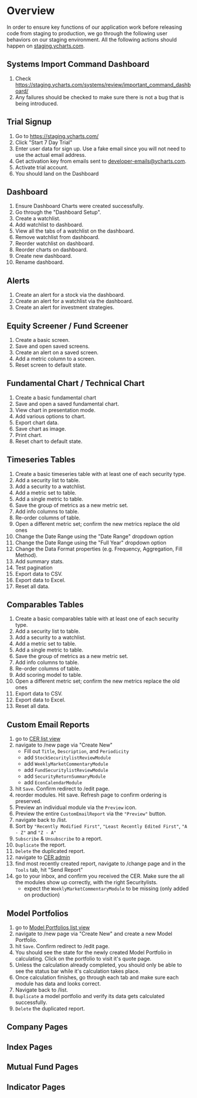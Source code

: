 # Overview
In order to ensure key functions of our application work before releasing code from staging to production, we go through the following user behaviors on our staging environment. All the following actions should happen on [staging.ycharts.com](https://staging.ycharts.com).

## Systems Import Command Dashboard
1. Check https://staging.ycharts.com/systems/review/important_command_dashboard/
1. Any failures should be checked to make sure there is not a bug that is being introduced.

## Trial Signup
1. Go to https://staging.ycharts.com/
1. Click "Start 7 Day Trial"
1. Enter user data for sign up. Use a fake email since you will not need to use the actual email address.
1. Get activation key from emails sent to developer-emails@ycharts.com.
1. Activate trial account.
1. You should land on the Dashboard

## Dashboard
1. Ensure Dashboard Charts were created successfully.
1. Go through the "Dashboard Setup".
1. Create a watchlist.
1. Add watchlist to dashboard.
1. View all the tabs of a watchlist on the dashboard.
1. Remove watchlist from dashboard.
1. Reorder watchlist on dashboard.
1. Reorder charts on dashboard.
1. Create new dashboard.
1. Rename dashboard.

## Alerts
1. Create an alert for a stock via the dashboard.
1. Create an alert for a watchlist via the dashboard.
1. Create an alert for investment strategies.

## Equity Screener / Fund Screener
1. Create a basic screen. 
1. Save and open saved screens.
1. Create an alert on a saved screen.
1. Add a metric column to a screen.
1. Reset screen to default state.

## Fundamental Chart / Technical Chart
1. Create a basic fundamental chart
1. Save and open a saved fundamental chart.
1. View chart in presentation mode.
1. Add various options to chart.
1. Export chart data.
1. Save chart as image.
1. Print chart.
1. Reset chart to default state.

## Timeseries Tables
1. Create a basic timeseries table with at least one of each security type.
1. Add a security list to table.
1. Add a security to a watchlist.
1. Add a metric set to table.
1. Add a single metric to table.
1. Save the group of metrics as a new metric set.
1. Add info columns to table.
1. Re-order columns of table.
1. Open a different metric set; confirm the new metrics replace the old ones
1. Change the Date Range using the "Date Range" dropdown option
1. Change the Date Range using the "Full Year" dropdown option
1. Change the Data Format properties (e.g. Frequency, Aggregation, Fill Method).
1. Add summary stats.
1. Test pagination
1. Export data to CSV.
1. Export data to Excel.
1. Reset all data.

## Comparables Tables
1. Create a basic comparables table with at least one of each security type.
1. Add a security list to table.
1. Add a security to a watchlist.
1. Add a metric set to table.
1. Add a single metric to table.
1. Save the group of metrics as a new metric set.
1. Add info columns to table.
1. Re-order columns of table.
1. Add scoring model to table.
1. Open a different metric set; confirm the new metrics replace the old ones
1. Export data to CSV.
1. Export data to Excel.
1. Reset all data.

## Custom Email Reports
1. go to [CER list view](https://staging.ycharts.com/email_reports/list/)
1. navigate to /new page via "Create New"
    - Fill out `Title`, `Description`, and `Periodicity`
    - add `StockSecuritylistReviewModule`
    - add `WeeklyMarketCommentaryModule`
    - add `FundSecuritylistReviewModule`
    - add `SecurityReturnSummaryModule`
    - add `EconCalendarModule`
1. hit `Save`. Confirm redirect to /edit page.
1. reorder modules. Hit save. Refresh page to confirm ordering is preserved.
1. Preview an individual module via the `Preview` icon. 
1. Preview the entire `CustomEmailReport` via the `"Preview"` button.
1. navigate back to /list.
1. Sort by `"Recently Modified First"`, `"Least Recently Edited First"`, `"A - Z"` and `"Z - A"`
1. `Subscribe` & `Unsubscribe` to a report.
1. `Duplicate` the report.
1. `Delete` the duplicated report.
1. navigate to [CER admin](https://staging.ycharts.com/admin/email_reports/customemailreport/)
1. find most recently created report, navigate to /change page and in the `Tools` tab, hit "Send Report"
1. go to your inbox, and confirm you received the CER. Make sure the all the modules show up correctly, with the right Securitylists.
    - expect the `WeeklyMarketCommentaryModule` to be missing (only added on production) 

## Model Portfolios
1. go to [Model Portfolios list view](https://staging.ycharts.com/model_portfolios/list/)
1. navigate to /new page via "Create New" and create a new Model Portfolio.
1. hit `Save`. Confirm redirect to /edit page.
1. You should see the state for the newly created Model Portfolio in calculating. Click on the portfolio to visit it's quote page.
1. Unless the calculation already completed, you should only be able to see the status bar while it's calculation takes place.
1. Once calculation finishes, go through each tab and make sure each module has data and looks correct.
1. Navigate back to /list.
1. `Duplicate` a model portfolio and verify its data gets calculated successfully.
1. `Delete` the duplicated report.

## Company Pages

## Index Pages

## Mutual Fund Pages

## Indicator Pages
